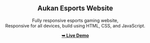 <div align="center">

  <br />
  <br />

  <h2 align="center">Aukan Esports Website</h2>

 Fully responsive esports gaming website, <br />Responsive for all devices, build using HTML, CSS, and JavaScript.

  <a href="https://yanneviltwin.github.io/aukan2/"><strong>➥ Live Demo</strong></a>

</div>

<br />
